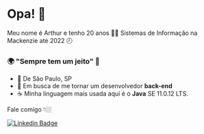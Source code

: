 # Opa! 👋 

Meu nome é Arthur e tenho 20 anos 👨‍💻
Sistemas de Informação na Mackenzie até 2022[](https://emojiterra.com/pt/8-horas/) 🕗

### 🌍  "Sempre tem um jeito"  🧠

-   📍  De São Paulo, SP
-   💬  Em busca de me tornar um desenvolvedor **back-end**
-   [](https://emojiterra.com/pt/cafe/)☕  Minha linguagem mais usada aqui é o **Java** SE 11.0.12 LTS.

Fale comigo 👇🏼

[![Linkedin Badge](https://camo.githubusercontent.com/a9d413435371b306fac2ff4d1dcfa85877d9deb93bb90ce7d8444b260d7a9922/68747470733a2f2f696d672e736869656c64732e696f2f62616467652f2d4c696e6b6564496e2d626c75653f7374796c653d666c61742d737175617265266c6f676f3d4c696e6b6564696e266c6f676f436f6c6f723d7768697465266c696e6b3d68747470733a2f2f7777772e6c696e6b6564696e2e636f6d2f696e2f697361646f72612d726f647269677565732d7374616e6761726c696e2d3438343032623134312f)](https://www.linkedin.com/in/arthurmatheus/)  
